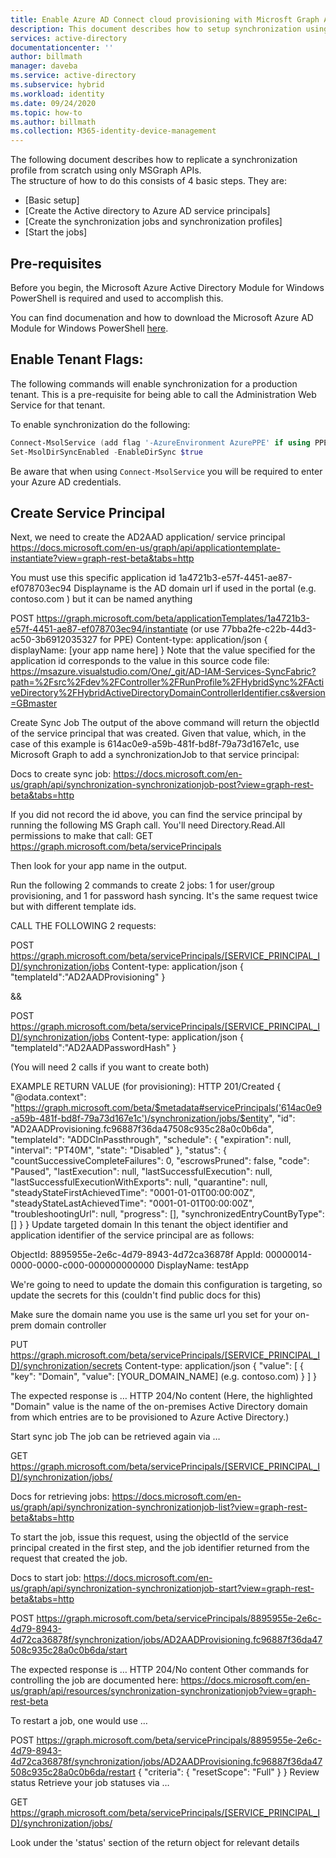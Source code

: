 ```yaml
---
title: Enable Azure AD Connect cloud provisioning with Microsft Graph APIs | Microsoft Docs
description: This document describes how to setup synchronization using only the Microsoft Graph API
services: active-directory
documentationcenter: ''
author: billmath
manager: daveba
ms.service: active-directory
ms.subservice: hybrid
ms.workload: identity
ms.date: 09/24/2020
ms.topic: how-to
ms.author: billmath
ms.collection: M365-identity-device-management 
---
```


The following document describes how to replicate a synchronization profile from scratch using only MSGraph APIs.  
The structure of how to do this consists of 4 basic steps.  They are:

- [Basic setup]
- [Create the Active directory to Azure AD service principals]
- [Create the synchronization jobs and synchronization profiles]
- [Start the jobs]

## Pre-requisites
Before you begin, the Microsoft Azure Active Directory Module for Windows PowerShell is required and used to accomplish this.  

You can find documenation and how to download the Microsoft Azure AD Module for Windows PowerShell [here](https://docs.microsoft.com/en-us/powershell/azure/active-directory/install-msonlinev1?view=azureadps-1.0#install-the-azure-ad-module).

## Enable Tenant Flags:
The following commands will enable synchronization for a production tenant.  This is a pre-requisite for being able to call the Administration Web Service for that tenant.

To enable synchronization do the following:

```PowerShell
Connect-MsolService (add flag '-AzureEnvironment AzurePPE' if using PPE)
Set-MsolDirSyncEnabled -EnableDirSync $true
```

Be aware that when using `Connect-MsolService` you will be required to enter your Azure AD credentials.


## Create Service Principal
Next, we need to create the AD2AAD application/ service principal
https://docs.microsoft.com/en-us/graph/api/applicationtemplate-instantiate?view=graph-rest-beta&tabs=http 

You must use this specific application id 1a4721b3-e57f-4451-ae87-ef078703ec94
Displayname is the AD domain url if used in the portal (e.g. contoso.com ) but it can be named anything

POST https://graph.microsoft.com/beta/applicationTemplates/1a4721b3-e57f-4451-ae87-ef078703ec94/instantiate (or use 77bba2fe-c22b-44d3-ac50-3b6912035327 for PPE)
Content-type: application/json
{
    displayName: [your app name here]
}
Note that the value specified for the application id corresponds to the value in this source code file:
https://msazure.visualstudio.com/One/_git/AD-IAM-Services-SyncFabric?path=%2Fsrc%2Fdev%2FController%2FRunProfile%2FHybridSync%2FActiveDirectory%2FHybridActiveDirectoryDomainControllerIdentifier.cs&version=GBmaster 

Create Sync Job
The output of the above command will return the objectId of the service principal that was created. Given that value, which, in the case of this example is 614ac0e9-a59b-481f-bd8f-79a73d167e1c, use Microsoft Graph to add a synchronizationJob to that service principal:

Docs to create sync job:
https://docs.microsoft.com/en-us/graph/api/synchronization-synchronizationjob-post?view=graph-rest-beta&tabs=http 

If you did not record the id above, you can find the service principal by running the following MS Graph call. You'll need Directory.Read.All permissions to make that call:
GET https://graph.microsoft.com/beta/servicePrincipals 

Then look for your app name in the output.

Run the following 2 commands to create 2 jobs: 1 for user/group provisioning, and 1 for password hash syncing. It's the same request twice but with different template ids.

CALL THE FOLLOWING 2 requests:

POST https://graph.microsoft.com/beta/servicePrincipals/[SERVICE_PRINCIPAL_ID]/synchronization/jobs
Content-type: application/json
{
"templateId":"AD2AADProvisioning"
}

&&

POST https://graph.microsoft.com/beta/servicePrincipals/[SERVICE_PRINCIPAL_ID]/synchronization/jobs
Content-type: application/json
{
"templateId":"AD2AADPasswordHash"
}

(You will need 2 calls if you want to create both)

EXAMPLE RETURN VALUE (for provisioning):
HTTP 201/Created
{
    "@odata.context": "https://graph.microsoft.com/beta/$metadata#servicePrincipals('614ac0e9-a59b-481f-bd8f-79a73d167e1c')/synchronization/jobs/$entity",
    "id": "AD2AADProvisioning.fc96887f36da47508c935c28a0c0b6da",
    "templateId": "ADDCInPassthrough",
    "schedule": {
        "expiration": null,
        "interval": "PT40M",
        "state": "Disabled"
    },
    "status": {
        "countSuccessiveCompleteFailures": 0,
        "escrowsPruned": false,
        "code": "Paused",
        "lastExecution": null,
        "lastSuccessfulExecution": null,
        "lastSuccessfulExecutionWithExports": null,
        "quarantine": null,
        "steadyStateFirstAchievedTime": "0001-01-01T00:00:00Z",
        "steadyStateLastAchievedTime": "0001-01-01T00:00:00Z",
        "troubleshootingUrl": null,
        "progress": [],
        "synchronizedEntryCountByType": []
    }
}
Update targeted domain
In this tenant the object identifier and application identifier of the service principal are as follows:

ObjectId: 8895955e-2e6c-4d79-8943-4d72ca36878f
AppId: 00000014-0000-0000-c000-000000000000
DisplayName: testApp

We're going to need to update the domain this configuration is targeting, so update the secrets for this (couldn't find public docs for this)

Make sure the domain name you use is the same url you set for your on-prem domain controller

PUT https://graph.microsoft.com/beta/servicePrincipals/[SERVICE_PRINCIPAL_ID]/synchronization/secrets
Content-type: application/json
{
  "value": [
    {
      "key": "Domain",
      "value": [YOUR_DOMAIN_NAME] (e.g. contoso.com)
    }
  ]
}

The expected response is … 
HTTP 204/No content
(Here, the highlighted "Domain" value is the name of the on-premises Active Directory domain from which entries are to be provisioned to Azure Active Directory.)

Start sync job
The job can be retrieved again via …

GET https://graph.microsoft.com/beta/servicePrincipals/[SERVICE_PRINCIPAL_ID]/synchronization/jobs/ 

Docs for retrieving jobs: https://docs.microsoft.com/en-us/graph/api/synchronization-synchronizationjob-list?view=graph-rest-beta&tabs=http 
 
To start the job, issue this request, using the objectId of the service principal created in the first step, and the job identifier returned from the request that created the job.

Docs to start job: https://docs.microsoft.com/en-us/graph/api/synchronization-synchronizationjob-start?view=graph-rest-beta&tabs=http 

POST  https://graph.microsoft.com/beta/servicePrincipals/8895955e-2e6c-4d79-8943-4d72ca36878f/synchronization/jobs/AD2AADProvisioning.fc96887f36da47508c935c28a0c0b6da/start
 
The expected response is … 
HTTP 204/No content
Other commands for controlling the job are documented here: https://docs.microsoft.com/en-us/graph/api/resources/synchronization-synchronizationjob?view=graph-rest-beta 
 
To restart a job, one would use …

POST  https://graph.microsoft.com/beta/servicePrincipals/8895955e-2e6c-4d79-8943-4d72ca36878f/synchronization/jobs/AD2AADProvisioning.fc96887f36da47508c935c28a0c0b6da/restart
{
   "criteria": {
       "resetScope": "Full"
   }
}
Review status
Retrieve your job statuses via …

GET https://graph.microsoft.com/beta/servicePrincipals/[SERVICE_PRINCIPAL_ID]/synchronization/jobs/ 

Look under the 'status' section of the return object for relevant details